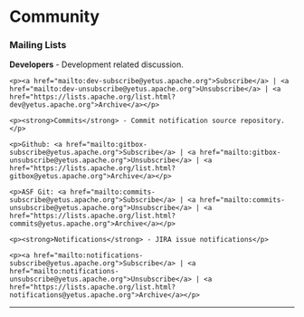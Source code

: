 <!---
  Licensed to the Apache Software Foundation (ASF) under one
  or more contributor license agreements.  See the NOTICE file
  distributed with this work for additional information
  regarding copyright ownership.  The ASF licenses this file
  to you under the Apache License, Version 2.0 (the
  "License"); you may not use this file except in compliance
  with the License.  You may obtain a copy of the License at

    http://www.apache.org/licenses/LICENSE-2.0

  Unless required by applicable law or agreed to in writing,
  software distributed under the License is distributed on an
  "AS IS" BASIS, WITHOUT WARRANTIES OR CONDITIONS OF ANY
  KIND, either express or implied.  See the License for the
  specific language governing permissions and limitations
  under the License.
-->

# Community

<!-- markdownlint-disable no-inline-html -->
<div class="row-fluid">
  <div class="col-lg-6">
    <h3>Mailing Lists</h3>
    <p><strong>Developers</strong> - Development related discussion.</p>

    <p><a href="mailto:dev-subscribe@yetus.apache.org">Subscribe</a> | <a href="mailto:dev-unsubscribe@yetus.apache.org">Unsubscribe</a> | <a href="https://lists.apache.org/list.html?dev@yetus.apache.org">Archive</a></p>

    <p><strong>Commits</strong> - Commit notification source repository.</p>

    <p>Github: <a href="mailto:gitbox-subscribe@yetus.apache.org">Subscribe</a> | <a href="mailto:gitbox-unsubscribe@yetus.apache.org">Unsubscribe</a> | <a href="https://lists.apache.org/list.html?gitbox@yetus.apache.org">Archive</a></p>

    <p>ASF Git: <a href="mailto:commits-subscribe@yetus.apache.org">Subscribe</a> | <a href="mailto:commits-unsubscribe@yetus.apache.org">Unsubscribe</a> | <a href="https://lists.apache.org/list.html?commits@yetus.apache.org">Archive</a></p>

    <p><strong>Notifications</strong> - JIRA issue notifications</p>

    <p><a href="mailto:notifications-subscribe@yetus.apache.org">Subscribe</a> | <a href="mailto:notifications-unsubscribe@yetus.apache.org">Unsubscribe</a> | <a href="https://lists.apache.org/list.html?notifications@yetus.apache.org">Archive</a></p>

  </div>
</div>
<hr>
